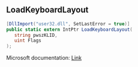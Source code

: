 ## LoadKeyboardLayout

```csharp
[DllImport("user32.dll", SetLastError = true)]
public static extern IntPtr LoadKeyboardLayout(
   string pwszKLID,
   uint Flags
);
```

Microsoft documentation: [Link](https://docs.microsoft.com/en-us/windows/win32/api/winuser/nf-winuser-loadkeyboardlayoutw)
